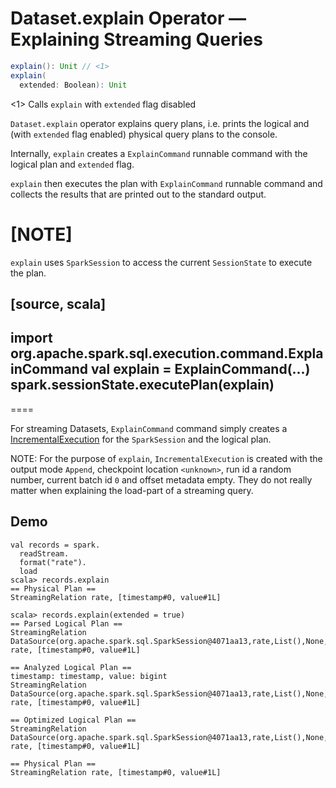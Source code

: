 # Dataset.explain Operator &mdash; Explaining Streaming Queries

```scala
explain(): Unit // <1>
explain(
  extended: Boolean): Unit
```
<1> Calls `explain` with `extended` flag disabled

`Dataset.explain` operator explains query plans, i.e. prints the logical and (with `extended` flag enabled) physical query plans to the console.

Internally, `explain` creates a `ExplainCommand` runnable command with the logical plan and `extended` flag.

`explain` then executes the plan with `ExplainCommand` runnable command and collects the results that are printed out to the standard output.

[NOTE]
====
`explain` uses `SparkSession` to access the current `SessionState` to execute the plan.

[source, scala]
----
import org.apache.spark.sql.execution.command.ExplainCommand
val explain = ExplainCommand(...)
spark.sessionState.executePlan(explain)
----
====

For streaming Datasets, `ExplainCommand` command simply creates a [IncrementalExecution](../IncrementalExecution.md) for the `SparkSession` and the logical plan.

NOTE: For the purpose of `explain`, `IncrementalExecution` is created with the output mode `Append`, checkpoint location `<unknown>`, run id a random number, current batch id `0` and offset metadata empty. They do not really matter when explaining the load-part of a streaming query.

## Demo

```text
val records = spark.
  readStream.
  format("rate").
  load
scala> records.explain
== Physical Plan ==
StreamingRelation rate, [timestamp#0, value#1L]

scala> records.explain(extended = true)
== Parsed Logical Plan ==
StreamingRelation DataSource(org.apache.spark.sql.SparkSession@4071aa13,rate,List(),None,List(),None,Map(),None), rate, [timestamp#0, value#1L]

== Analyzed Logical Plan ==
timestamp: timestamp, value: bigint
StreamingRelation DataSource(org.apache.spark.sql.SparkSession@4071aa13,rate,List(),None,List(),None,Map(),None), rate, [timestamp#0, value#1L]

== Optimized Logical Plan ==
StreamingRelation DataSource(org.apache.spark.sql.SparkSession@4071aa13,rate,List(),None,List(),None,Map(),None), rate, [timestamp#0, value#1L]

== Physical Plan ==
StreamingRelation rate, [timestamp#0, value#1L]
```
